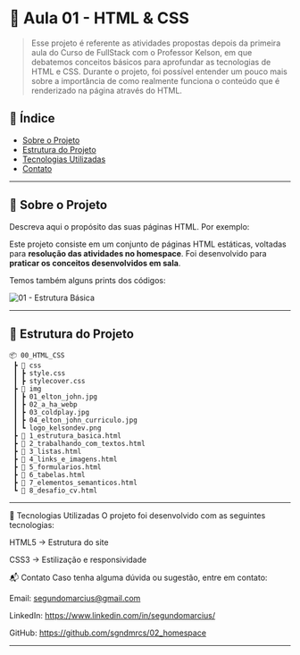 # 📄 Aula 01 - HTML & CSS

> Esse projeto é referente as atividades propostas depois da primeira aula do Curso de FullStack com o Professor Kelson, em que debatemos conceitos básicos para aprofundar as tecnologias de HTML e CSS. Durante o projeto, foi possível entender um pouco mais sobre a importância de como realmente funciona o conteúdo que é renderizado na página através do HTML.

## 📌 Índice

- [Sobre o Projeto](#sobre-o-projeto)
- [Estrutura do Projeto](#estrutura-do-projeto)
- [Tecnologias Utilizadas](#tecnologias-utilizadas)
- [Contato](#contato)

---

## 🧐 Sobre o Projeto

Descreva aqui o propósito das suas páginas HTML. Por exemplo:

Este projeto consiste em um conjunto de páginas HTML estáticas, voltadas para **resolução das atividades no homespace**. Foi desenvolvido para **praticar os conceitos desenvolvidos em sala**.

Temos também alguns prints dos códigos:

![01 - Estrutura Básica](https://imgur.com/a/BRgequX)

---

## 📂 Estrutura do Projeto

```plaintext
📦 00_HTML_CSS
 ┣ 📂 css
 ┃ ┣ style.css
 ┃ ┣ stylecover.css
 ┣ 📂 img
 ┃ ┣ 01_elton_john.jpg
 ┃ ┣ 02_a_ha_webp
 ┃ ┣ 03_coldplay.jpg
 ┃ ┣ 04_elton_john_curriculo.jpg
 ┃ ┗ logo_kelsondev.png
 ┣ 📜 1_estrutura_basica.html
 ┣ 📜 2_trabalhando_com_textos.html
 ┣ 📜 3_listas.html
 ┣ 📜 4_links_e_imagens.html
 ┣ 📜 5_formularios.html
 ┣ 📜 6_tabelas.html
 ┣ 📜 7_elementos_semanticos.html
 ┗ 📜 8_desafio_cv.html
```
---

 🚀 Tecnologias Utilizadas
O projeto foi desenvolvido com as seguintes tecnologias:

HTML5 → Estrutura do site

CSS3 → Estilização e responsividade

📬 Contato
Caso tenha alguma dúvida ou sugestão, entre em contato:

Email: segundomarcius@gmail.com

LinkedIn: https://www.linkedin.com/in/segundomarcius/

GitHub: https://github.com/sgndmrcs/02_homespace

---

